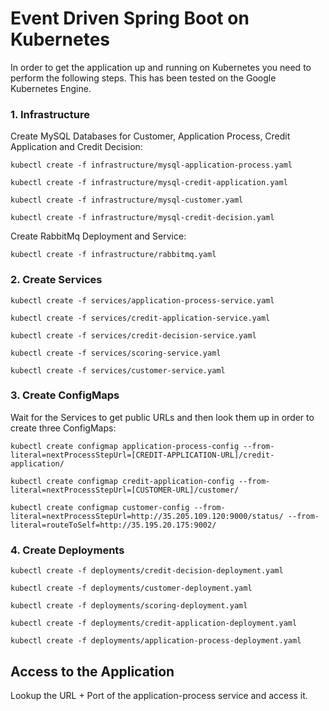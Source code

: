 # Event Driven Spring Boot on Kubernetes

In order to get the application up and running on Kubernetes you need to perform the following steps. This has been
tested on the Google Kubernetes Engine.

### 1. Infrastructure

Create MySQL Databases for Customer, Application Process, Credit Application and Credit Decision:

```
kubectl create -f infrastructure/mysql-application-process.yaml

kubectl create -f infrastructure/mysql-credit-application.yaml

kubectl create -f infrastructure/mysql-customer.yaml

kubectl create -f infrastructure/mysql-credit-decision.yaml
```

Create RabbitMq Deployment and Service:

```
kubectl create -f infrastructure/rabbitmq.yaml
```

### 2. Create Services

```
kubectl create -f services/application-process-service.yaml

kubectl create -f services/credit-application-service.yaml

kubectl create -f services/credit-decision-service.yaml

kubectl create -f services/scoring-service.yaml

kubectl create -f services/customer-service.yaml
```


### 3. Create ConfigMaps

Wait for the Services to get public URLs and then look them up in order to create three ConfigMaps:

```
kubectl create configmap application-process-config --from-literal=nextProcessStepUrl=[CREDIT-APPLICATION-URL]/credit-application/

kubectl create configmap credit-application-config --from-literal=nextProcessStepUrl=[CUSTOMER-URL]/customer/

kubectl create configmap customer-config --from-literal=nextProcessStepUrl=http://35.205.109.120:9000/status/ --from-literal=routeToSelf=http://35.195.20.175:9002/
```




### 4. Create Deployments

```
kubectl create -f deployments/credit-decision-deployment.yaml

kubectl create -f deployments/customer-deployment.yaml

kubectl create -f deployments/scoring-deployment.yaml

kubectl create -f deployments/credit-application-deployment.yaml

kubectl create -f deployments/application-process-deployment.yaml
```

## Access to the Application
Lookup the URL + Port of the application-process service and access it.